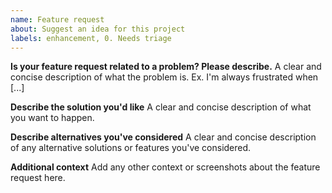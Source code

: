 ```yaml
---
name: Feature request
about: Suggest an idea for this project
labels: enhancement, 0. Needs triage
---
```


<!--
Thanks for reporting issues back to Nextcloud! This is the issue tracker of the External User Backend app, if you have any support question please check out https://nextcloud.com/support

This is the bug tracker for the user_external app component. Find other components at https://github.com/nextcloud/

For reporting potential security issues please see https://nextcloud.com/security/

To make it possible for us to help you please fill out below information carefully.

If you are a customer, please submit your issue directly in the Nextcloud Portal https://portal.nextcloud.com so it gets resolved more quickly by our dedicated engineers.

Note that Nextcloud is an open source project backed by Nextcloud GmbH. Most of our volunteers are home users and thus primarily care about issues that affect home users. Our paid engineers prioritize issues of our customers. If you are neither a home user nor a customer, consider paying somebody to fix your issue, do it yourself or become a customer.
-->


**Is your feature request related to a problem? Please describe.**
A clear and concise description of what the problem is. Ex. I'm always frustrated when [...]

**Describe the solution you'd like**
A clear and concise description of what you want to happen.

**Describe alternatives you've considered**
A clear and concise description of any alternative solutions or features you've considered.

**Additional context**
Add any other context or screenshots about the feature request here.
